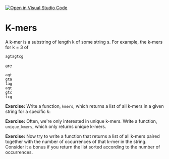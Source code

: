 [![Open in Visual Studio Code](https://classroom.github.com/assets/open-in-vscode-c66648af7eb3fe8bc4f294546bfd86ef473780cde1dea487d3c4ff354943c9ae.svg)](https://classroom.github.com/online_ide?assignment_repo_id=8783064&assignment_repo_type=AssignmentRepo)
# K-mers

A k-mer is a substring of length k of some string s. For example, the k-mers for k = 3 of

```
agtagtcg
```

are

```
agt
gta
tag
agt
gtc
tcg
```

**Exercise:** Write a function, `kmers`, which returns a list of all k-mers in a given string for a specific k:

**Exercise:** Often, we're only interested in unique k-mers. Write a function, `unique_kmers`, which only returns unique k-mers.

**Exercise:** Now try to write a function that returns a list of all k-mers paired together with the number of occurrences of that k-mer in the string. Consider it a bonus if you return the list sorted according to the number of occurrences.